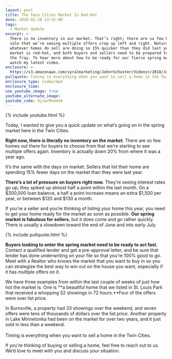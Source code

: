 ```yaml
---
layout: post
title: The Twin Cities Market Is Red-Hot
date: 2018-02-28 13:55:00
tags:
  - Market Update
excerpt: >-
  There is no inventory in our market. That’s right; there are so few homes for
  sale that we’re seeing multiple offers crop up left and right. Naturally,
  whatever homes do sell are doing so 15% quicker than they did last year. The
  market is red-hot, and both buyers and sellers need to be prepared to enter
  the fray. To hear more about how to be ready for our fierce spring market,
  watch my latest video.
enclosure: >-
  https://s3.amazonaws.com/vyralmarketing/John+Schuster/Videos+/2018/John+Schuster+Group-+Market+Update.mp4
pullquote: Timing is everything when you want to sell a home in the Twin Cities.
enclosure_type: video/mp4
enclosure_time:
use_youtube_image: true
youtube_alternate_image:
youtube_code: 9jiwrMneHxA
---
```


{% include youtube.html %}

Today, I wanted to give you a quick update on what’s going on in the spring market here in the Twin Cities.

**Right now, there is literally no inventory on the market**. There are so few homes out there for buyers to choose from that we’re starting to see multiple offers again. Inventory is actually down 20% from where it was a year ago.

It’s the same with the days on market. Sellers that list their home are spending 15% fewer days on the market than they were last year.

**There’s a lot of pressure on buyers right now.** They’re seeing interest rates go up; they spiked up almost half a point within the last month. On a $300,000 loan balance, a half a point increase means an extra $1,500 per year, or between $120 and $130 a month.

If you’re a seller and you’re thinking of listing your home this year, you need to get your home ready for the market as soon as possible. **Our spring market is fabulous for sellers**, but it does come and go rather quickly. There is usually a slowdown toward the end of June and into early July.

{% include pullquote.html %}

**Buyers looking to enter the spring market need to be ready to act fast.** Contact a qualified lender and get a pre-approval letter, and be sure that lender has done underwriting on your file so that you’re 100% good to go. Meet with a Realtor who knows the market that you want to buy in so you can strategize the best way to win out on the house you want, especially if it has multiple offers on it.

We have three examples from within the last couple of weeks of just how hot the market is. One is **a beautiful home that we listed in St. Louis Park that received a whopping 52 showings in 72 hours.**Four of the offers were over list price.

In Burnsville, a property had 33 showings over the weekend, and seven offers were tens of thousands of dollars over the list price. Another property in Lake Minnetonka had been on the market for over two years, and it just sold in less than a weekend.<br><br>Timing is everything when you want to sell a home in the Twin Cities.

If you’re thinking of buying or selling a home, feel free to reach out to us. We’d love to meet with you and discuss your situation.